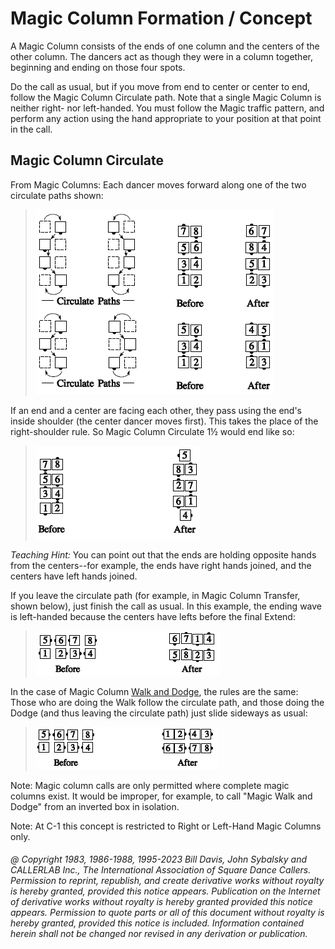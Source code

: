 
# Magic Column Formation / Concept

A Magic Column consists of the ends of one column and the
centers of the other column. The dancers act as though
they were in a column together, beginning and ending on
those four spots.

Do the call as usual, but if you move from end to center or
center to end, follow the Magic Column Circulate path.
Note that a single Magic Column is neither right- nor
left-handed. You must follow the Magic traffic pattern, and
perform any action using the hand appropriate to your
position at that point in the call.

## Magic Column Circulate

From Magic Columns: Each dancer moves forward along
one of the two circulate paths shown:

> 
> ![alt](magic_column_circulate_1.png)
> 

If an end and a center are facing each other, they pass
using the end's inside shoulder (the center dancer moves
first). This takes the place of the right-shoulder rule. So
Magic Column Circulate 1½ would end like so:

> 
> ![alt](magic_column_circulate_2.png)
> 

*Teaching Hint:* You can point out that the ends are
holding opposite hands from the centers--for example, the ends
have right hands joined, and the centers have left hands
joined.

If you leave the circulate path (for example, in Magic Column
Transfer, shown below), just finish the call as usual. In
this example, the ending wave is left-handed because the
centers have lefts before the final Extend:

> 
> ![alt](magic_column_circulate_3.png)
> 
 
In the case of Magic Column [Walk and Dodge](../ms/walk_and_dodge.md), the rules
are the same: Those who are doing the Walk follow the
circulate path, and those doing the Dodge (and thus
leaving the circulate path) just slide sideways as usual:

> 
> ![alt](magic_column_circulate_4.png)
> 

Note:
Magic column calls are only permitted where complete
magic columns exist. It would be improper, for example, to
call "Magic Walk and Dodge" from an inverted box in
isolation.

Note: At C-1 this concept is restricted to Right or Left-Hand Magic Columns only.

###### @ Copyright 1983, 1986-1988, 1995-2023 Bill Davis, John Sybalsky and CALLERLAB Inc., The International Association of Square Dance Callers. Permission to reprint, republish, and create derivative works without royalty is hereby granted, provided this notice appears. Publication on the Internet of derivative works without royalty is hereby granted provided this notice appears. Permission to quote parts or all of this document without royalty is hereby granted, provided this notice is included. Information contained herein shall not be changed nor revised in any derivation or publication.
